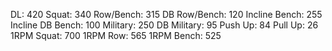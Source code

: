 DL: 420
 Squat: 340
 Row/Bench: 315
 DB Row/Bench: 120
 Incline Bench: 255
 Incline DB Bench: 100
 Military: 250
 DB Military: 95
 Push Up: 84
 Pull Up: 26
 1RPM Squat: 700
 1RPM Row: 565
 1RPM Bench: 525
